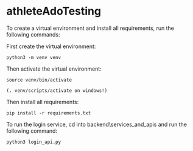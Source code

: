 # athleteAdoTesting

To create a virtual environment and install all requirements, run the following commands:

First create the virtual environment:

```
python3 -m venv venv
```

Then activate the virtual environment:

```
source venv/bin/activate

(. venv/scripts/activate on windows!)
```

Then install all requirements:

```
pip install -r requirements.txt
```

To run the login service, cd into backend\services_and_apis and run the following command:

```
python3 login_api.py
```
